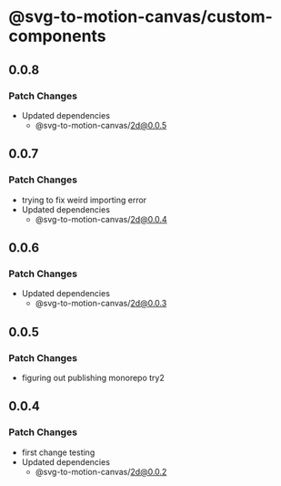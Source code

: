# @svg-to-motion-canvas/custom-components

## 0.0.8

### Patch Changes

- Updated dependencies
  - @svg-to-motion-canvas/2d@0.0.5

## 0.0.7

### Patch Changes

- trying to fix weird importing error
- Updated dependencies
  - @svg-to-motion-canvas/2d@0.0.4

## 0.0.6

### Patch Changes

- Updated dependencies
  - @svg-to-motion-canvas/2d@0.0.3

## 0.0.5

### Patch Changes

- figuring out publishing monorepo try2

## 0.0.4

### Patch Changes

- first change testing
- Updated dependencies
  - @svg-to-motion-canvas/2d@0.0.2
